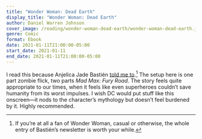 ```yaml
---
title: "Wonder Woman: Dead Earth"
display_title: "Wonder Woman: Dead Earth"
author: Daniel Warren Johnson
cover_image: /reading/wonder-woman-dead-earth/wonder-woman-dead-earth.jpg
genre: Comic
format: Ebook
date: 2021-01-11T21:00:00-05:00
start_date: 2021-01-11
end_date: 2021-01-11T21:00:00-05:00
---
```


I read this because Anjelica Jade Bastién [told me to](https://tinyletter.com/angelicabastien/letters/what-to-read-instead-of-watching-wonder-woman-1984).[^1] The setup here is one part zombie flick, two parts *Mad Max: Fury Road*. The story feels quite appropriate to our times, when it feels like even superheroes couldn’t save humanity from its worst impulses. I wish DC would put stuff like this onscreen—it nods to the character’s mythology but doesn’t feel burdened by it. Highly recommended.


[^1]: If you’re at all a fan of Wonder Woman, casual or otherwise, the whole entry of Bastién’s newsletter is worth your while.
